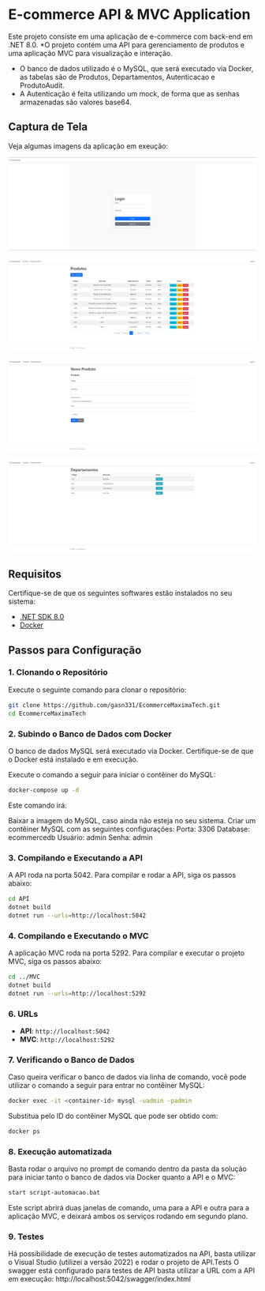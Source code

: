 # E-commerce API & MVC Application

 Este projeto consiste em uma aplicação de e-commerce com back-end em .NET 8.0. 
*O projeto contém uma API para gerenciamento de produtos e uma aplicação MVC para visualização e interação.
* O banco de dados utilizado é o MySQL, que será executado via Docker, as tabelas são de Produtos, Departamentos, Autenticacao e ProdutoAudit.
* A Autenticação é feita utilizando um mock, de forma que as senhas armazenadas são valores base64.

## Captura de Tela

Veja algumas imagens da aplicação em exeução:

![Tela de login](ExemplosDeTela/TelaDeLogin.png)

![Tela de Produtos](ExemplosDeTela/TelaDeProdutos.png)

![Tela de novo produto](ExemplosDeTela/TelaDeNovoProduto.png)

![Tela de Departamentos](ExemplosDeTela/TelaDeDepartamentos.png)

## Requisitos

Certifique-se de que os seguintes softwares estão instalados no seu sistema:

- [.NET SDK 8.0](https://dotnet.microsoft.com/en-us/download/dotnet/8.0)
- [Docker](https://www.docker.com/get-started)

## Passos para Configuração

### 1. Clonando o Repositório

Execute o seguinte comando para clonar o repositório:

```bash
git clone https://github.com/gasn331/EcommerceMaximaTech.git
cd EcommerceMaximaTech
```` 

### 2. Subindo o Banco de Dados com Docker

O banco de dados MySQL será executado via Docker. Certifique-se de que o Docker está instalado e em execução.

Execute o comando a seguir para iniciar o contêiner do MySQL:

```bash
docker-compose up -d
```

Este comando irá:

Baixar a imagem do MySQL, caso ainda não esteja no seu sistema.
Criar um contêiner MySQL com as seguintes configurações:
	Porta: 3306
	Database: ecommercedb
	Usuário: admin
	Senha: admin


### 3. Compilando e Executando a API

A API roda na porta 5042. Para compilar e rodar a API, siga os passos abaixo:

```bash
cd API
dotnet build
dotnet run --urls=http://localhost:5042
```


### 4. Compilando e Executando o MVC

A aplicação MVC roda na porta 5292. Para compilar e executar o projeto MVC, siga os passos abaixo:

```bash
cd ../MVC
dotnet build
dotnet run --urls=http://localhost:5292
```

### 6. URLs

- **API**: `http://localhost:5042`
- **MVC**: `http://localhost:5292`

### 7. Verificando o Banco de Dados

Caso queira verificar o banco de dados via linha de comando, você pode utilizar o comando a seguir para entrar no contêiner MySQL:

```bash
docker exec -it <container-id> mysql -uadmin -padmin
```

Substitua <container-id> pelo ID do contêiner MySQL que pode ser obtido com:

```bash
docker ps
```


### 8. Execução automatizada 

Basta rodar o arquivo no prompt de comando dentro da pasta da solução para iniciar tanto o banco de dados via Docker quanto a API e o MVC:

```bash
start script-automacao.bat
```

Este script abrirá duas janelas de comando, uma para a API e outra para a aplicação MVC, e deixará ambos os serviços rodando em segundo plano.


### 9. Testes

Há possibilidade de execução de testes automatizados na API, basta utilizar o Visual Studio (utilizei a versão 2022) e rodar o projeto de API.Tests
O swagger está configurado para testes de API basta utilizar a URL com a API em execução: http://localhost:5042/swagger/index.html
